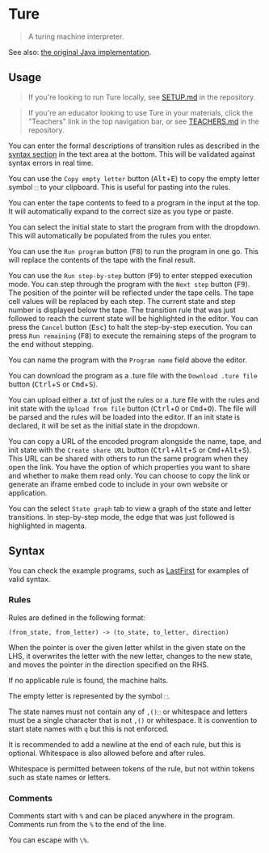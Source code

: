 # Ture

> A turing machine interpreter.

See also: <a href="https://github.com/obfuscatedgenerated/Ture" target="_blank" rel="noopener noreferrer">the original Java implementation</a>.

## Usage

> If you're looking to run Ture locally, see <a href="https://github.com/obfuscatedgenerated/ture-web/blob/main/SETUP.md" target="_blank" rel="noopener noreferrer">SETUP.md</a> in the repository.

> If you're an educator looking to use Ture in your materials, click the "Teachers" link in the top navigation bar, or see <a href="https://github.com/obfuscatedgenerated/ture-web/blob/main/TEACHERS.md" target="_blank" rel="noopener noreferrer">TEACHERS.md</a> in the repository.

You can enter the formal descriptions of transition rules as described in the [syntax section](#syntax) in the text area at the bottom. This will be validated against syntax errors in real time.

You can use the `Copy empty letter` button (<kbd>Alt</kbd><span class="kbd-plus">+</span><kbd>E</kbd>) to copy the empty letter symbol `⬚` to your clipboard. This is useful for pasting into the rules.

You can enter the tape contents to feed to a program in the input at the top. It will automatically expand to the correct size as you type or paste.

You can select the initial state to start the program from with the dropdown. This will automatically be populated from the rules you enter.

You can use the `Run program` button (<kbd>F8</kbd>) to run the program in one go. This will replace the contents of the tape with the final result.

You can use the `Run step-by-step` button (<kbd>F9</kbd>) to enter stepped execution mode. You can step through the program with the `Next step` button (<kbd>F9</kbd>). The position of the pointer will be reflected under the tape cells. The tape cell values will be replaced by each step. The current state and step number is displayed below the tape. The transition rule that was just followed to reach the current state will be highlighted in the editor. You can press the `Cancel` button (<kbd>Esc</kbd>) to halt the step-by-step execution. You can press `Run remaining` (<kbd>F8</kbd>) to execute the remaining steps of the program to the end without stepping.

You can name the program with the `Program name` field above the editor.

You can download the program as a .ture file with the `Download .ture file` button (<kbd>Ctrl</kbd><span class="kbd-plus">+</span><kbd>S</kbd> or <kbd>Cmd</kbd><span class="kbd-plus">+</span><kbd>S</kbd>).

You can upload either a .txt of just the rules or a .ture file with the rules and init state with the `Upload from file` button (<kbd>Ctrl</kbd><span class="kbd-plus">+</span><kbd>O</kbd> or <kbd>Cmd</kbd><span class="kbd-plus">+</span><kbd>O</kbd>). The file will be parsed and the rules will be loaded into the editor. If an init state is declared, it will be set as the initial state in the dropdown.

You can copy a URL of the encoded program alongside the name, tape, and init state with the `Create share URL` button (<kbd>Ctrl</kbd><span class="kbd-plus">+</span><kbd>Alt</kbd><span class="kbd-plus">+</span><kbd>S</kbd> or <kbd>Cmd</kbd><span class="kbd-plus">+</span><kbd>Alt</kbd><span class="kbd-plus">+</span><kbd>S</kbd>). This URL can be shared with others to run the same program when they open the link. You have the option of which properties you want to share and whether to make them read only. You can choose to copy the link or generate an iframe embed code to include in your own website or application.

You can the select `State graph` tab to view a graph of the state and letter transitions. In step-by-step mode, the edge that was just followed is highlighted in magenta.

## Syntax

You can check the example programs, such as <a target="_blank" rel="noopener" href="https://ture.ollieg.codes/?script=KQAgygLg9gTgpiCALBAzAljAzhEAbOCCOGEdAO0RRAHdYATEAQy2ZByeICgAKARwCS5dBAA0zAJQgAtAD4Q-AILim4mOgDmSCBN6DhYkACMpchXwBC4o2s3bdXUAFkoANwTQqCOOUZRUXohMAA5wesqSMvJKKrZaOuHWptF8ETYg6vG6-FaRZjmxGXYJBcbJ5rnpmfZcjiAWTADGANYQME3NIFDkjQg0KJQ0CPBNSIE%2BfgHIHiFhMSCAWNTl-ACivhEL4gSoJZbiS1Hma-S5m-hwOw6gAEpwwXhNHtQPOOdEJLQiY9MgGNi4BHepCYvhAPmIpB%2BbRC7AgnDmfGOESYyz4AAkmHhDKoilk9Eikod%2BBisYVqrtjrkUUT0ZjDFVitlEb5KqiSfS4vYgA&name=LastFirst&name_ro=true&init=qInit">LastFirst</a> for examples of valid syntax.

### Rules

Rules are defined in the following format:

```
(from_state, from_letter) -> (to_state, to_letter, direction)
```

When the pointer is over the given letter whilst in the given state on the LHS, it overwrites the letter with the new letter, changes to the new state, and moves the pointer in the direction specified on the RHS.

If no applicable rule is found, the machine halts.

The empty letter is represented by the symbol `⬚`.

The state names must not contain any of `,()⬚` or whitespace and letters must be a single character that is not `,()` or whitespace. It is convention to start state names with `q` but this is not enforced.

It is recommended to add a newline at the end of each rule, but this is optional. Whitespace is also allowed before and after rules.

Whitespace is permitted between tokens of the rule, but not within tokens such as state names or letters.

### Comments

Comments start with `%` and can be placed anywhere in the program. Comments run from the `%` to the end of the line.

You can escape with `\%`.
